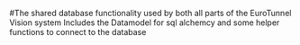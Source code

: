 #The shared database functionality used by both all parts of the EuroTunnel Vision system
Includes the Datamodel for sql alchemcy and some helper functions to connect to the database
